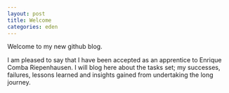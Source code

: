 ```yaml
---
layout: post
title: Welcome
categories: eden
---
```


Welcome to my new github blog.

I am pleased to say that I have been accepted as an apprentice to Enrique Comba Riepenhausen. I will blog here about the tasks set; my successes, failures, lessons learned and insights gained from undertaking the long journey.
